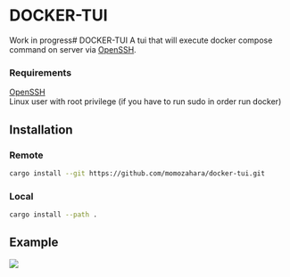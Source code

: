 # DOCKER-TUI

Work in progress# DOCKER-TUI
A tui that will execute docker compose command on server via [OpenSSH](https://man.openbsd.org/ssh.1).

### Requirements
[OpenSSH](https://man.openbsd.org/ssh.1) \
Linux user with root privilege (if you have to run sudo in order run docker)

## Installation
### Remote
```bash
cargo install --git https://github.com/momozahara/docker-tui.git
```
### Local
```bash
cargo install --path .
```

## Example
<img src="https://github.com/momozahara/docker-tui/blob/main/assets/example.gif?raw=true">